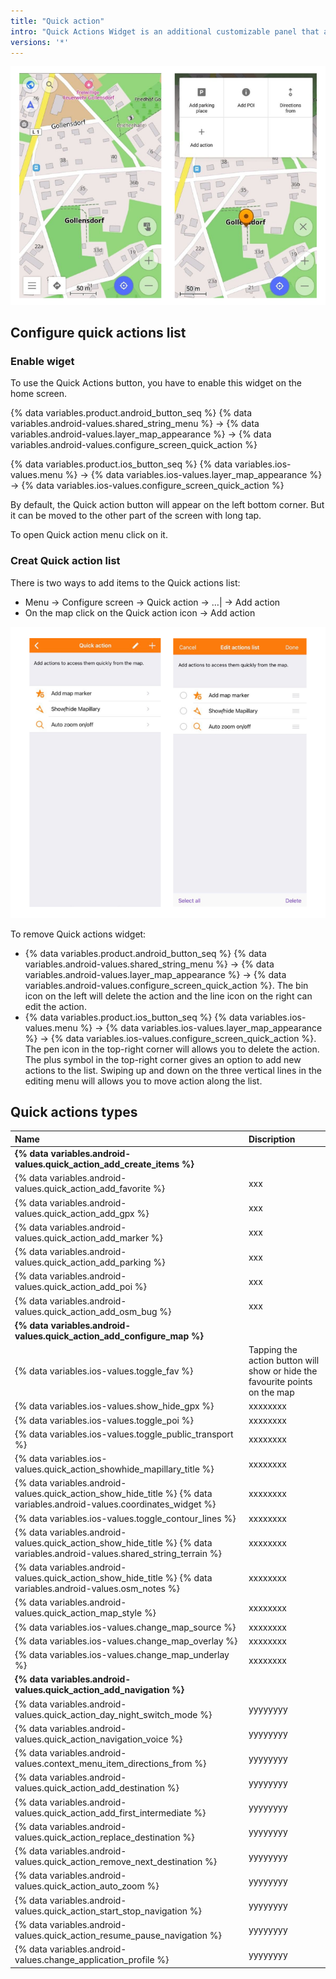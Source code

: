 ```yaml
---
title: "Quick action"
intro: "Quick Actions Widget is an additional customizable panel that allows you to make access to all frequently used actions faster and more convenient."
versions: '*'
---
```


![Quick action widget](/assets/images/widgets/quick_action_widget.png)

## Configure quick actions list
### Enable wiget
To use the Quick Actions button, you have to enable this widget on the home screen.

{% data variables.product.android_button_seq %} {% data variables.android-values.shared_string_menu %} → {% data variables.android-values.layer_map_appearance %} → {% data variables.android-values.configure_screen_quick_action %} 

{% data variables.product.ios_button_seq %} {% data variables.ios-values.menu %} → {% data variables.ios-values.layer_map_appearance %} → {% data variables.ios-values.configure_screen_quick_action %}

By default, the Quick action button will appear on the left bottom corner. But it can be moved to the other part of the screen with long tap. 

To open Quick action menu click on it.

### Creat Quick action list
There is two ways to add items to the Quick actions list: 
- Menu → Configure screen → Quick action → &#8230;&#124; → Add action
- On the map click on the Quick action icon → Add action


![Quick action edit action](/assets/images/widgets/quick_action_edit_action.png)

To remove Quick actions widget:
- {% data variables.product.android_button_seq %} {% data variables.android-values.shared_string_menu %} → {% data variables.android-values.layer_map_appearance %} → {% data variables.android-values.configure_screen_quick_action %}. The bin icon on the left will delete the action and the line icon on the right can edit the action.
- {% data variables.product.ios_button_seq %} {% data variables.ios-values.menu %} → {% data variables.ios-values.layer_map_appearance %} → {% data variables.ios-values.configure_screen_quick_action %}. The pen icon in the top-right corner will allows you to delete the action. The plus symbol in the top-right corner gives an option to add new actions to the list. Swiping up and down on the three vertical lines in the editing menu will allows you to move action along the list.

## Quick actions types

| Name | Discription|
|:-------------|:-------------|
| **{% data variables.android-values.quick_action_add_create_items %}** | |
| {% data variables.android-values.quick_action_add_favorite %} | xxx |
| {% data variables.android-values.quick_action_add_gpx %} | xxx |
| {% data variables.android-values.quick_action_add_marker %} | xxx |
| {% data variables.android-values.quick_action_add_parking %} | xxx |
| {% data variables.android-values.quick_action_add_poi %} | xxx |
| {% data variables.android-values.quick_action_add_osm_bug %} | xxx |
| **{% data variables.android-values.quick_action_add_configure_map %}** | |
| {% data variables.ios-values.toggle_fav %} |Tapping the action button will show or hide the favourite points on the map |
| {% data variables.ios-values.show_hide_gpx %} | xxxxxxxx |
| {% data variables.ios-values.toggle_poi %} | xxxxxxxx |
| {% data variables.ios-values.toggle_public_transport %}| xxxxxxxx |
| {% data variables.ios-values.quick_action_showhide_mapillary_title %} | xxxxxxxx |
| {% data variables.android-values.quick_action_show_hide_title %} {% data variables.android-values.coordinates_widget %} | xxxxxxxx |
| {% data variables.ios-values.toggle_contour_lines %} | xxxxxxxx |
| {% data variables.android-values.quick_action_show_hide_title %} {% data variables.android-values.shared_string_terrain %} | xxxxxxxx |
| {% data variables.android-values.quick_action_show_hide_title %} {% data variables.android-values.osm_notes %} | xxxxxxxx |
| {% data variables.android-values.quick_action_map_style %} | xxxxxxxx |
| {% data variables.ios-values.change_map_source %} | xxxxxxxx |
| {% data variables.ios-values.change_map_overlay %} | xxxxxxxx |
| {% data variables.ios-values.change_map_underlay %} | xxxxxxxx |
| **{% data variables.android-values.quick_action_add_navigation %}**  | |
| {% data variables.android-values.quick_action_day_night_switch_mode %} | yyyyyyyy |
| {% data variables.android-values.quick_action_navigation_voice %} | yyyyyyyy |
| {% data variables.android-values.context_menu_item_directions_from %} | yyyyyyyy |
| {% data variables.android-values.quick_action_add_destination %} | yyyyyyyy |
| {% data variables.android-values.quick_action_add_first_intermediate %} | yyyyyyyy |
| {% data variables.android-values.quick_action_replace_destination %} | yyyyyyyy |
| {% data variables.android-values.quick_action_remove_next_destination %} | yyyyyyyy |
| {% data variables.android-values.quick_action_auto_zoom %} | yyyyyyyy |
| {% data variables.android-values.quick_action_start_stop_navigation %} | yyyyyyyy |
| {% data variables.android-values.quick_action_resume_pause_navigation %} | yyyyyyyy |
| {% data variables.android-values.change_application_profile %} | yyyyyyyy |
